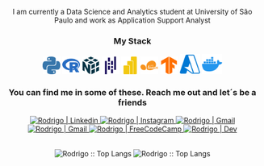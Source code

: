 <!-- <img src="https://i.ibb.co/vJRFCv8/cover.png" /> -->

<p align="center">I am currently a Data Science and Analytics student at University of São Paulo and work as Application Support Analyst</b> </p>

<div align="center">
    <h3>My Stack</h3>
    <img alt="Python" width="35px" src="assets/icons/python.svg" /> 
    <img alt="R" width="35px" src="assets/icons/r.svg" />
    <img alt="Numpy" width="35px" src="assets/icons/numpy.svg" />
    <img alt="Pandas" width="35px" src="assets/icons/pandas.svg" />
    <img alt="PowerBI" width="35px" src="assets/icons/powerbi.svg" />
    <img alt="Scikit-Learn" width="35px" src="assets/icons/scikitlearn.svg" />
    <img alt="Tensorflow" width="35px" src="assets/icons/tensorflow.svg" />
    <img alt="Azure" width="40px" src="assets/icons/microsoftazure.svg" />
    <img alt="docker" width="40px" src="assets/icons/docker.svg" />
    <br/>
    <h3 align="center">You can find me in some of these. Reach me out and let´s be a friends</h3>
    <a href="https://www.linkedin.com/in/rodrigo-trindade-b05b73203/"> 
         <img target="_blank" alt="Rodrigo | Linkedin" src="https://img.shields.io/badge/LinkedIn-0077B5?style=for-the-badge&logo=linkedin&logoColor=white&link=https://www.linkedin.com/in/rodrigo-trindade-b05b73203/" />
    </a>
    <a href="https://instagram.com/elir0d"> 
        <img  alt="Rodrigo | Instagram"  src="https://img.shields.io/badge/Instagram-E4405F?style=for-the-badge&logo=instagram&logoColor=white&link=https://www.instagram.com/elir0d" />
    </a>
    <a href="mailto:rodrigomacade@gmailcom">
        <img alt="Rodrigo | Gmail" src="https://img.shields.io/badge/Gmail-D14836?style=for-the-badge&logo=gmail&logoColor=white&link=mailto:rodrigomacade@gmailcom" />
    </a>
      <a href="https://twitter.com/elir0d">
        <img alt="Rodrigo | Gmail" src="https://img.shields.io/badge/Twitter-D14836?style=for-the-badge&logo=twitter&color=1DA1F2&logoColor=white&link=https://twitter.com/elir0d" />
    </a>
    <a href="https://www.freecodecamp.org/rodrigomacade">
        <img alt="Rodrigo | FreeCodeCamp" src="https://img.shields.io/badge/FreeCodeCamp-D14836?style=for-the-badge&logo=freecodecamp&color=0A0A23&logoColor=white&link=https://www.freecodecamp.org/rodrigomacade" />
    </a>
    <a href="https://dev.to/elir0d">
        <img alt="Rodrigo | Dev" src="https://img.shields.io/badge/dev-D14836?style=for-the-badge&logo=devdotto&color=0A0A0A&logoColor=white&link=https://dev.to/elir0d" />
    </a>
     <br/>
</div>

<br/>

<p align="center">
    <img align="center" height="165" src="https://github-readme-stats.vercel.app/api/top-langs/?username=elir0d&langs_count=8&layout=compact&theme=blueberry" alt="Rodrigo :: Top Langs" />
    <img align="center"  src="https://github-readme-stats.vercel.app/api?username=elir0d&theme=blueberry&show_icons=true&count_private=true&include_all_commits=true&hide_title=true" alt="Rodrigo :: Top Langs" />
</p>
            
<br />

[twitter]: https://twitter.com/elir0d
[gmail]: mailto:rodrigomacade@gmailcom
[instagram]: https://www.instagram.com/elir0d
[freecodecamp]: https://www.freecodecamp.org/rodrigomacade
[linkedin]: https://www.linkedin.com/in/rodrigo-trindade-b05b73203/
